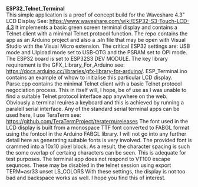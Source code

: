 **ESP32_Telnet_Terminal**<br>
This simple application is a proof of concept build for the Waveshare 4.3" LCD Display
See: https://www.waveshare.com/wiki/ESP32-S3-Touch-LCD-4.3
It implements a basic green screen terminal display and contains a Telnet client with a minimal Telnet protocol function.
The repo contains the app as an Arduino project and also a .sln file that may be open with Visual Studio with the Visual Micro extension.
The critical ESP32 settings are: USB mode and Ulpload mode set to USB-OTG and the PSRAM set to OPI mode.
The ESP32 board is set to ESP32S3 DEV MODULE.
The key library requirement is the GFX_Library_For_Arduino see: https://docs.arduino.cc/libraries/gfx-library-for-arduino/.
ESP_Terminal.ino contains an example of whow to initialise this particular LCD display.
Parse.cpp contains the minimal Telnet client with a basic Telnet protocol negociation process.
This in itself will, I hope, be of use as I was unable to find a suitable Telnet protocol interface app anywhere on the web.
Obviously a terminal reuires a keyboard and this is achieved by running a paralell serial interface.
Any of the standard serial terminal apps can be used here, I use TeraTerm see: https://github.com/TeraTermProject/teraterm/releases
The font used in the LCD display is built from a monospace TTF font converted to FABGL format using the fontool in the Arduino FABGL library.
I will not go into any further detail here as generating suitable fonts is very involved.
The provided font is crammed into a 10x10 pixel block. As a result, the character spacing is such the some overlap of certaing characters can be seen.
This is adequate for test purposes.
The terminal app does not respond to VT100 escape sequnces. These may be disabled in the telnet session using
export TERM=asr33
unset LS_COLORS
With these settings, the display is not too bad and backspace works as well.
I hope you find this of interest.
